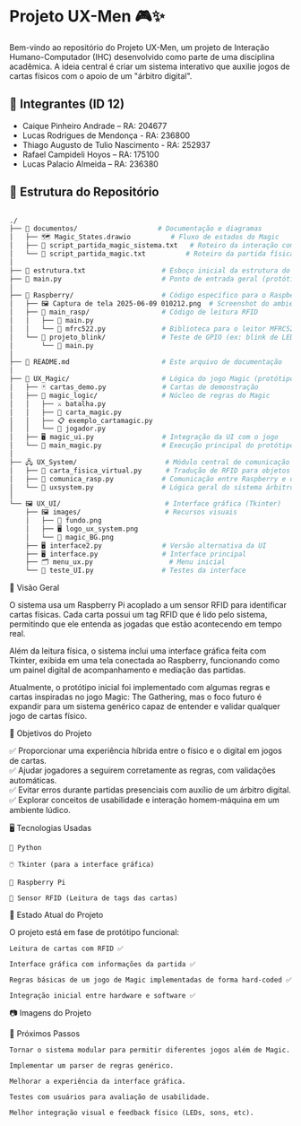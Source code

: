# Projeto UX-Men 🎮✨

Bem-vindo ao repositório do Projeto UX-Men, um projeto de Interação Humano-Computador (IHC) desenvolvido como parte de uma disciplina acadêmica. A ideia central é criar um sistema interativo que auxilie jogos de cartas físicos com o apoio de um "árbitro digital".
## 👥 Integrantes (ID 12)

- Caique Pinheiro Andrade            – RA: 204677
- Lucas Rodrigues de Mendonça        - RA: 236800
- Thiago Augusto de Tulio Nascimento - RA: 252937
- Rafael Campideli Hoyos             – RA: 175100  
- Lucas Palacio Almeida              – RA: 236380

## 📁 Estrutura do Repositório
```bash

./
├── 📑 documentos/                    # Documentação e diagramas
│   ├── 🗺️ Magic_States.drawio          # Fluxo de estados do Magic
│   ├── 📝 script_partida_magic_sistema.txt   # Roteiro da interação com o sistema
│   └── 📝 script_partida_magic.txt          # Roteiro da partida física
│
├── 📄 estrutura.txt                   # Esboço inicial da estrutura do projeto
├── 🐍 main.py                         # Ponto de entrada geral (protótipo inicial)
│
├── 🍓 Raspberry/                      # Código específico para o Raspberry Pi + RFID
│   ├── 🖼️ Captura de tela 2025-06-09 010212.png  # Screenshot do ambiente físico
│   ├── 📂 main_rasp/                  # Código de leitura RFID
│   │   ├── 🐍 main.py
│   │   └── 🐍 mfrc522.py              # Biblioteca para o leitor MFRC522
│   └── 📂 projeto_blink/              # Teste de GPIO (ex: blink de LED)
│       └── 🐍 main.py
│
├── 📄 README.md                       # Este arquivo de documentação
│
├── 🧙 UX_Magic/                       # Lógica do jogo Magic (protótipo)
│   ├── 🃏 cartas_demo.py              # Cartas de demonstração
│   ├── 📂 magic_logic/                # Núcleo de regras do Magic
│   │   ├── ⚔️ batalha.py
│   │   ├── 🧾 carta_magic.py
│   │   ├── 📋 exemplo_cartamagic.py
│   │   └── 👤 jogador.py
│   ├── 🖥️ magic_ui.py                 # Integração da UI com o jogo
│   └── 🐍 main_magic.py               # Execução principal do protótipo Magic
│
├── 🖧 UX_System/                      # Módulo central de comunicação física ↔️ digital
│   ├── 🧲 carta_fisica_virtual.py      # Tradução de RFID para objetos virtuais
│   ├── 📡 comunica_rasp.py            # Comunicação entre Raspberry e o sistema
│   └── 🧠 uxsystem.py                 # Lógica geral do sistema árbitro
│
└── 🖼️ UX_UI/                          # Interface gráfica (Tkinter)
    ├── 🖼️ images/                     # Recursos visuais
    │   ├── 🌅 fundo.png
    │   ├── 🖥️ logo_ux_system.png
    │   └── 🎴 magic_BG.png
    ├── 🖥️ interface2.py               # Versão alternativa da UI
    ├── 🖥️ interface.py                # Interface principal
    ├── 🗂️ menu_ux.py                   # Menu inicial
    └── 🧪 teste_UI.py                 # Testes da interface

``` 

  
📌 Visão Geral

O sistema usa um Raspberry Pi acoplado a um sensor RFID para identificar cartas físicas. Cada carta possui um tag RFID que é lido pelo sistema, permitindo que ele entenda as jogadas que estão acontecendo em tempo real.

Além da leitura física, o sistema inclui uma interface gráfica feita com Tkinter, exibida em uma tela conectada ao Raspberry, funcionando como um painel digital de acompanhamento e mediação das partidas.

Atualmente, o protótipo inicial foi implementado com algumas regras e cartas inspiradas no jogo Magic: The Gathering, mas o foco futuro é expandir para um sistema genérico capaz de entender e validar qualquer jogo de cartas físico.

🎯 Objetivos do Projeto

✅ Proporcionar uma experiência híbrida entre o físico e o digital em jogos de cartas.  
✅ Ajudar jogadores a seguirem corretamente as regras, com validações automáticas.   
✅ Evitar erros durante partidas presenciais com auxílio de um árbitro digital.  
✅ Explorar conceitos de usabilidade e interação homem-máquina em um ambiente lúdico.  

🖥️ Tecnologias Usadas

    🐍 Python

    🖱️ Tkinter (para a interface gráfica)

    🍓 Raspberry Pi

    📡 Sensor RFID (Leitura de tags das cartas)

🚩 Estado Atual do Projeto

O projeto está em fase de protótipo funcional:

    Leitura de cartas com RFID ✅

    Interface gráfica com informações da partida ✅

    Regras básicas de um jogo de Magic implementadas de forma hard-coded ✅

    Integração inicial entre hardware e software ✅

📷 Imagens do Projeto


🚀 Próximos Passos

    Tornar o sistema modular para permitir diferentes jogos além de Magic.

    Implementar um parser de regras genérico.

    Melhorar a experiência da interface gráfica.

    Testes com usuários para avaliação de usabilidade.

    Melhor integração visual e feedback físico (LEDs, sons, etc).



